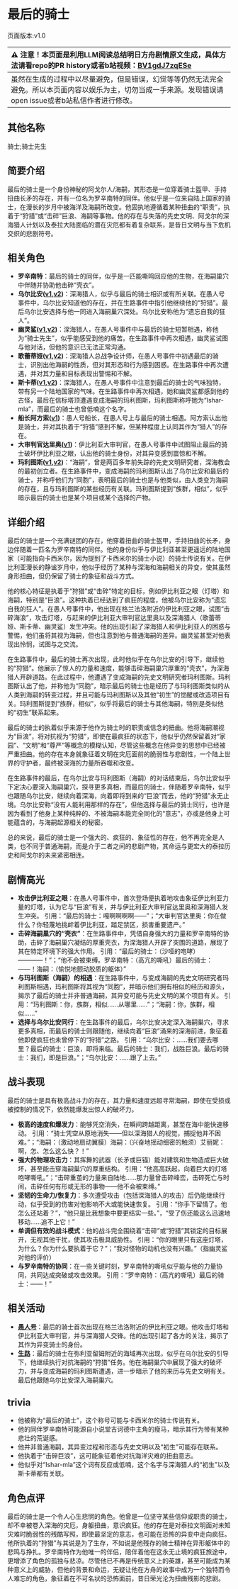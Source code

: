 # 最后的骑士
页面版本:v1.0
 

| :warning: 注意！本页面是利用LLM阅读总结明日方舟剧情原文生成，具体方法请看repo的PR history或者b站视频：[BV1gdJ7zqESe](https://www.bilibili.com/video/BV1gdJ7zqESe/)         |
|:----------------------------|
| 虽然在生成的过程中以尽量避免，但是错误，幻觉等等仍然无法完全避免。所以本页面内容以娱乐为主，切勿当成一手来源。发现错误请open issue或者b站私信作者进行修改。|



## 其他名称
骑士;骑士先生
## 简要介绍
最后的骑士是一个身份神秘的阿戈尔人/海嗣，其形态是一位穿着骑士盔甲、手持扭曲长矛的存在，并有一位名为罗辛南特的同伴。他似乎是一位来自陆上国家的骑士，在漫长的岁月中被海洋及海嗣所改变。他固执地遵循着某种扭曲的“职责”，执着于“狩猎”或“击碎”巨浪、海嗣等事物。他的存在与失落的先史文明、阿戈尔的深海猎人计划以及泰拉大陆面临的潜在灾厄都有着复杂联系，是昔日文明与当下危机交织的悲剧符号。
## 相关角色
-   **罗辛南特**：最后的骑士的同伴，似乎是一匹能嘶鸣回应他的生物，在海嗣巢穴中伴随并协助他击碎“壳衣”。
-   **乌尔比安([v1](char_4145_ulpia.md),[v2](../char_v3/char_4145_ulpia.md))**：深海猎人，似乎与最后的骑士相识或有所关联。在愚人号事件中，乌尔比安知道他的存在，并在生路事件中指引他继续他的“狩猎”。最后乌尔比安选择与他一同进入海嗣巢穴深处。乌尔比安称他为“遗忘自我的狂人”。
-   **幽灵鲨([v1](char_143_ghost.md),[v2](../char_v3/char_143_ghost.md))**：深海猎人，在愚人号事件中与最后的骑士短暂相遇，称他为“骑士先生”，似乎能感受到他的痛苦。在生路事件中再次相遇，幽灵鲨试图与他对话，但他的意识已无法正常沟通。
-   **歌蕾蒂娅([v1](char_474_glady.md),[v2](../char_v3/char_474_glady.md))**：深海猎人总战争设计师，在愚人号事件中初遇最后的骑士，识别出他海嗣的性质，但对其形态和行为感到困惑。在生路事件中再次遭遇，并对其力量和目标表现出警惕和不解。
-   **斯卡蒂([v1](char_263_skadi.md),[v2](../char_v3/char_263_skadi.md))**：深海猎人，在愚人号事件中注意到最后的骑士的气味独特，带有另一个陆地国家的气味。在生路事件中再次相遇，她和幽灵鲨都感到他的古怪，最后在信标塔顶遭遇变成海嗣的玛利图斯，玛利图斯称呼她为“Ishar-mla”，而最后的骑士也曾低喃这个名字。
-   **船长阿方索([v1](extended_char_chuan_zhang_a_fang_suo.md))**：愚人号船长，在愚人号上与最后的骑士相遇。阿方索认出他是骑士，并对其执着于“狩猎”感到不解，但某种程度上认同其作为“猎人”的存在。
-   **大审判官达里奥([v1](extended_char_da_shen_pan_guan_da_li_ao.md))**：伊比利亚大审判官，在愚人号事件中试图阻止最后的骑士破坏伊比利亚之眼，认出他的骑士身份，对其异变感到震惊和不解。
-   **玛利图斯([v1](extended_char_ma_li_tu_si.md),[v2](../char_v3/extended_char_ma_li_tu_si.md))**：“海嗣”，曾是两百多年前失踪的先史文明研究者，深海教会的最初创立者。在生路事件中，变成海嗣的玛利图斯认出了乌尔比安和最后的骑士，并称呼他们为“同胞”，表明最后的骑士也是与他类似，由人类变为海嗣的存在，且与玛利图斯的某些经历有关联。玛利图斯提到“族群，相似”，似乎暗示最后的骑士也是某个项目或某个选择的产物。
## 详细介绍
最后的骑士是一个充满谜团的存在，他穿着扭曲的骑士盔甲，手持扭曲的长矛，身边伴随着一匹名为罗辛南特的同伴。他的身份似乎与伊比利亚甚至更遥远的陆地国家（可能指向卡西米尔，因为提到了卡西米尔的骑士小说）的骑士传说有关。在伊比利亚漫长的静谧岁月中，他似乎经历了某种与深海和海嗣相关的异变，使其虽然身形扭曲，但仍保留了骑士的象征和战斗方式。

他的核心特征是执着于“狩猎”或“击碎”特定的目标，例如伊比利亚之眼（灯塔）和海嗣，特别是“巨浪”。这种执着已经达到了疯狂的程度，他被乌尔比安称为“遗忘自我的狂人”。在愚人号事件中，他出现在格兰法洛附近的伊比利亚之眼，试图“击碎海浪”，攻击灯塔，与赶来的伊比利亚大审判官达里奥以及深海猎人（歌蕾蒂娅、斯卡蒂、幽灵鲨）发生冲突。他的出现引起了深海猎人和伊比利亚人的困惑与警惕，他们虽将其视为海嗣，但也注意到他与普通海嗣的差异。幽灵鲨甚至对他表现出怜悯，试图与之交流。

在生路事件中，最后的骑士再次出现，此时他似乎在乌尔比安的引导下，继续他的“狩猎”。他展示了惊人的力量和速度，能够击碎海嗣巢穴厚重的“壳衣”，为深海猎人开辟道路。在此过程中，他遭遇了变成海嗣的先史文明研究者玛利图斯。玛利图斯认出了他，并称他为“同胞”，暗示最后的骑士也是经历了与玛利图斯类似的从人类到海嗣的转变过程，并且可能与玛利图斯以及其他“初生”的觉醒或改造项目有关。玛利图斯提到“族群，相似”，似乎将最后的骑士与其他海嗣，特别是类似他的“初生”联系起来。

最后的骑士的执着似乎来源于他作为骑士时的职责或信念的扭曲。他将海嗣潮视为“巨浪”，将对抗视为“狩猎”，即使在最疯狂的状态下，他似乎仍然保留着对“家园”、“文明”和“尊严”等概念的模糊认知，尽管这些概念在他异变的思想中已经被严重扭曲。他的存在本身就象征着文明在灾厄面前的脆弱性与悲剧性，一个陆上世界的守护者，最终被深海的力量所吞噬和改变。

在生路事件的最后，在乌尔比安与玛利图斯（海嗣）的对话结束后，乌尔比安似乎下定决心要深入海嗣巢穴，探寻更多真相，而最后的骑士，伴随着罗辛南特，似乎也跟随乌尔比安，继续向着深海，向着即将到来的“巨浪”而去，他的“狩猎”永无止境。乌尔比安称“没有人能利用那样的存在”，但他选择与最后的骑士同行，也许是因为看到了他身上某种纯粹的、不被海嗣本能完全同化的“意志”，亦或是他身上可能蕴含的，与海嗣起源相关的秘密。

总的来说，最后的骑士是一个强大的、疯狂的、象征性的存在，他不再完全是人类，也不同于普通海嗣，而是介于二者之间的悲剧产物，其命运与更宏大的泰拉历史和阿戈尔的未来紧密相连。
## 剧情高光
*   **攻击伊比利亚之眼**：在愚人号事件中，首次登场便执着地攻击象征伊比利亚力量的灯塔，认为它与“巨浪”有关，并与伊比利亚大审判官达里奥和深海猎人发生冲突。
    引用：“最后的骑士：嘎啊啊啊啊——”；“大审判官达里奥：你在做什么？你轻蔑地挑衅着伊比利亚，踏足禁区，损害重要遗产。”
*   **击碎海嗣巢穴的“壳衣”**：在生路事件中，凭借自身强大的力量和罗辛南特的协助，击碎了海嗣巢穴凝结的厚重壳衣，为深海猎人开辟了突围的道路，展现了其在特定环境下的强大作用。
    引用：“最后的骑士：（沙哑的咆哮）————！”；“他不会被束缚。罗辛南特：（高亢的嘶吼）最后的骑士：——！海嗣：（愉悦地颤动胶质的躯体）”
*   **与玛利图斯（海嗣）的相遇**：在生路事件中，与变成海嗣的先史文明研究者玛利图斯相遇，玛利图斯将其视为“同胞”，并暗示他们拥有相似的经历和源头，揭示了最后的骑士并非普通海嗣，其异变可能与先史文明的某个项目有关。
    引用：“玛利图斯：你，族群，相似......从哪里......”；“海嗣：你，族群，相似......”
*   **选择与乌尔比安同行**：在生路事件的最后，乌尔比安决定深入海嗣巢穴，寻求更多真相，而最后的骑士则跟随他，继续向着“巨浪”涌来的深海前进，象征着他即使疯狂也未曾停下的“狩猎”之路。
    引用：“乌尔比安：......我们要去哪里？最后的骑士：巨浪，即将来临。最后的骑士：我们，战胜巨浪。最后的骑士：我们，即是巨浪。”；“乌尔比安：......跟了上去。”
## 战斗表现
最后的骑士是具有极高战斗力的存在，其力量和速度远超寻常海嗣，即使在受损或被控制的情况下，依然能爆发出惊人的破坏力。

*   **极高的速度和爆发力**：能够凭空消失，在瞬间跨越距离，甚至在海中能快速移动。
    引用：“骑士凭空从原地消失——但以深海猎人的视觉，捕捉他并不困难。”；“海嗣：（激动地扇动翼膜）海嗣：（兴奋地摇动细密的触须）艾丽妮：啊，怎、怎么这么快？！”
*   **强大的物理攻击力**：其挥舞的武器（长矛或巨锚）能对建筑和生物造成巨大破坏，甚至能击穿海嗣巢穴的厚重结构。
    引用：“他高高跃起，向着巨大的灯塔咆哮嘶吼。”；“击碎重茧的力量来自陆地......那力量曾击碎峰峦，击碎死亡与时间，击碎任何有形或无形的事物——他不会被束缚。”
*   **坚韧的生命力/恢复力**：多次遭受攻击（包括深海猎人的攻击）后仍能继续行动，似乎受到的伤害对他影响不大或能快速恢复。
    引用：“你手下留情了。他怎么还站着？”，“他只是比我想象中要更结实一些。”，“受了伤还能这么迅速地移动......追不上它！”
*   **单调但有效的战斗模式**：他的战斗完全围绕着“击碎”或“狩猎”其锁定的目标展开，无视其他干扰，使其攻击极具威胁性。
    引用：“你的眼里只有这座灯塔，为什么？你为什么要执着于它？”；“我对怪物的动机也没有兴趣。”（指幽灵鲨对他的评价）
*   **与罗辛南特的协同**：在一些关键时刻，罗辛南特的嘶吼似乎能与他的力量协同，共同达成突破或攻击效果。
    引用：“罗辛南特：（高亢的嘶吼）最后的骑士：——！”
## 相关活动
-   **[愚人号](../stories/act17side.md)**：最后的骑士首次出现在格兰法洛附近的伊比利亚之眼。他攻击灯塔和伊比利亚大审判官，并与深海猎人交锋。他的出现引起了各方的关注，揭示了其作为异变骑士的身份。
-   **[生路](../stories/act34side.md)**：最后的骑士在弥利亚留姆附近的海域再次出现，似乎在乌尔比安的引导下，他继续执行对抗海嗣的“狩猎”任务。他在海嗣巢穴中展现了强大的破坏力，并与变成海嗣的玛利图斯遭遇，进一步暗示了他的来历与先史文明有关。最后他跟随乌尔比安深入海嗣巢穴。
## trivia
*   他被称为“最后的骑士”，这个称号可能与卡西米尔的骑士传说有关。
*   他的同伴罗辛南特可能源自小说堂吉诃德中主角的瘦马，暗示其行为带有某种悲壮的荒诞感。
*   他并非普通海嗣，其异变过程和形态与先史文明以及“初生”可能存在联系。
*   他执着于“击碎巨浪”，这可能象征着他对抗海洋灾难的扭曲意志。
*   他似乎对“Ishar-mla”这个词有反应或低喃，这个名字与深海猎人的“初生”以及斯卡蒂都有关联。
## 角色点评
最后的骑士是一个令人心生悲悯的角色。他曾是一位坚守某些信仰或职责的骑士，却不幸被卷入深海的灾厄，身躯扭曲，意识疯狂。他的存在是对泰拉文明面对未知灾难时脆弱性的残酷写照，即使最坚定的意志，也可能在恐怖的异变中走向疯狂。他所执着的“狩猎”与其说是为了生存，不如说是他残存的骑士精神在异形躯体中的悲鸣与挣扎。罗辛南特作为他唯一的伴侣，陪伴着他在这永无止境的疯狂旅途中，更增添了角色的孤独与悲凉。尽管他已不再是传统意义上的英雄，甚至可能成为某种意义上的威胁，但他的背景和命运，无疑让他在方舟的故事中成为一个独特而令人难忘的角色，象征着在不可名状的恐怖面前，昔日荣光沦为扭曲残影的悲剧。